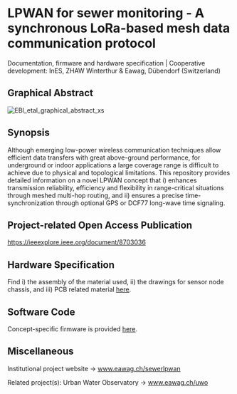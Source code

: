 # LPWAN for sewer monitoring - A synchronous LoRa-based mesh data communication protocol
Documentation, firmware and hardware specification | Cooperative development: InES, ZHAW Winterthur & Eawag, Dübendorf (Switzerland) 

## Graphical Abstract

![EBI_etal_graphical_abstract_xs](https://user-images.githubusercontent.com/12830431/63186131-f5ce3680-c05b-11e9-89f6-2a8b1920fb11.png)

## Synopsis
Although emerging low-power wireless communication techniques allow efficient data transfers with great above-ground performance, for underground or indoor applications a large coverage range is difficult to achieve due to physical and topological limitations. This repository provides detailed information on a novel LPWAN concept that i) enhances transmission reliability, efficiency and flexibility in range-critical situations through meshed multi-hop routing, and ii) ensures a precise time-synchronization through optional GPS or DCF77 long-wave time signaling.

## Project-related Open Access Publication
https://ieeexplore.ieee.org/document/8703036

## Hardware Specification
Find i) the assembly of the material used, ii) the drawings for sensor node chassis, and iii) PCB related material [here](./Hardware).
## Software Code
Concept-specific firmware is provided [here](./Software).
## Miscellaneous
Institutional project website -> www.eawag.ch/sewerlpwan

Related project(s): 
Urban Water Observatory -> www.eawag.ch/uwo
